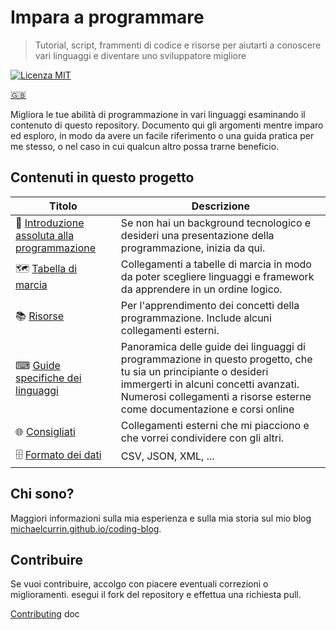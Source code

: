 # Impara a programmare
> Tutorial, script, frammenti di codice e risorse per aiutarti a conoscere vari linguaggi e diventare uno sviluppatore migliore

[![Licenza MIT](https://img.shields.io/badge/License-MIT-blue.svg)](https://github.com/MichaelCurrin/learn-to-code/blob/master/LICENSE )

[:gb:](/README.md)

Migliora le tue abilità di programmazione in vari linguaggi esaminando il contenuto di questo repository. Documento qui gli argomenti mentre imparo ed esploro, in modo da avere un facile riferimento o una guida pratica per me stesso, o nel caso in cui qualcun altro possa trarne beneficio.

## Contenuti in questo progetto

| Titolo | Descrizione |
| -- | -- |
| 🤷 [Introduzione assoluta alla programmazione](/intro_to_coding.md) | Se non hai un background tecnologico e desideri una presentazione della programmazione, inizia da qui.
| 🗺️ [Tabella di marcia](/roadmaps.md) | Collegamenti a tabelle di marcia in modo da poter scegliere linguaggi e framework da apprendere in un ordine logico. |
| 📚 [Risorse](/resources.md) | Per l'apprendimento dei concetti della programmazione. Include alcuni collegamenti esterni. |
| ⌨ [Guide specifiche dei linguaggi](/language_guides.md) | Panoramica delle guide dei linguaggi di programmazione in questo progetto, che tu sia un principiante o desideri immergerti in alcuni concetti avanzati. Numerosi collegamenti a risorse esterne come documentazione e corsi online |
| 🌐 [Consigliati](/recommended.md) | Collegamenti esterni che mi piacciono e che vorrei condividere con gli altri. |
| 🗄️ [Formato dei dati](/data_formats-it.md) | CSV, JSON, XML, ... |

## Chi sono?

Maggiori informazioni sulla mia esperienza e sulla mia storia sul mio blog [michaelcurrin.github.io/coding-blog](https://michaelcurrin.github.io/coding-blog/).


## Contribuire

Se vuoi contribuire, accolgo con piacere eventuali correzioni o miglioramenti. esegui il fork del repository e effettua una richiesta pull.

[Contributing](/CONTRIBUTING.md) doc

